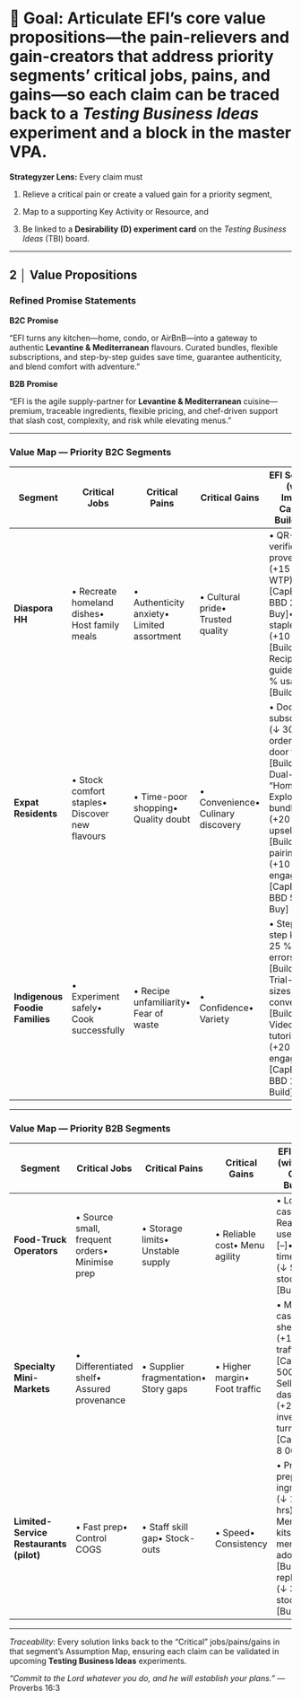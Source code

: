 # **🎯 Goal:** Articulate EFI’s core value propositions—the pain-relievers and gain-creators that address priority segments’ critical jobs, pains, and gains—so each claim can be traced back to a *Testing Business Ideas* experiment and a block in the master VPA.

**Strategyzer Lens:** Every claim must

1. Relieve a critical pain or create a valued gain for a priority segment,

2. Map to a supporting Key Activity or Resource, and

3. Be linked to a **Desirability (D) experiment card** on the *Testing Business Ideas* (TBI) board.

---

## **2 │ Value Propositions**

### **Refined Promise Statements**

**B2C Promise**

“EFI turns any kitchen—home, condo, or AirBnB—into a gateway to authentic **Levantine & Mediterranean** flavours. Curated bundles, flexible subscriptions, and step-by-step guides save time, guarantee authenticity, and blend comfort with adventure.”

**B2B Promise**

“EFI is the agile supply-partner for **Levantine & Mediterranean** cuisine—premium, traceable ingredients, flexible pricing, and chef-driven support that slash cost, complexity, and risk while elevating menus.”

---

### **Value Map — Priority B2C Segments**

| Segment | Critical Jobs | Critical Pains | Critical Gains | EFI Solutions (with Impact, CapEx & Build/Buy) | TBI Card |
| ----- | ----- | ----- | ----- | ----- | ----- |
| **Diaspora HH** | • Recreate homeland dishes• Host family meals | • Authenticity anxiety• Limited assortment | • Cultural pride• Trusted quality | • QR-verified provenance (+15 % WTP) \[CapEx \< BBD 2 500; Buy\]• Full staple range (+10 SKUs) \[Build\]• Recipe guides (+20 % usage) \[Build\] | 🔗 |
| **Expat Residents** | • Stock comfort staples• Discover new flavours | • Time-poor shopping• Quality doubt | • Convenience• Culinary discovery | • Doorstep subscriptions (↓ 30 % order-to-door time) \[Build\]• Dual-track “Home & Explore” bundles (+20 % upsell) \[Build\]• AI pairing tips (+10 % engagement) \[CapEx \< BBD 5 000; Buy\] | 🔗 |
| **Indigenous Foodie Families** | • Experiment safely• Cook successfully | • Recipe unfamiliarity• Fear of waste | • Confidence• Variety | • Step-by-step kits (↓ 25 % prep errors) \[Build\]• Trial-pack sizes (+15 % conversion) \[Build\]• Video tutorials (+20 % engagement) \[CapEx \< BBD 1 000; Build\] | 🔗 |

---

### **Value Map — Priority B2B Segments**

| Segment | Critical Jobs | Critical Pains | Critical Gains | EFI Solutions (with Impact, CapEx & Build/Buy) | TBI Card |
| ----- | ----- | ----- | ----- | ----- | ----- |
| **Food-Truck Operators** | • Source small, frequent orders• Minimise prep | • Storage limits• Unstable supply | • Reliable cost• Menu agility | • Low MOQ cases \[–\]• Ready-to-use sauces \[–\]• Just-in-time delivery (↓ 50 % stock-outs) \[Build\] | 🔗 |
| **Specialty Mini-Markets** | • Differentiated shelf• Assured provenance | • Supplier fragmentation• Story gaps | • Higher margin• Foot traffic | • Mixed-SKU cases \[–\]• QR shelf-talkers (+10 % foot traffic) \[CapEx \< BBD 500; Buy\]• Sell-through dashboards (+2 % inventory turnover) \[CapEx \< BBD 8 000; Buy\] | 🔗 |
| **Limited-Service Restaurants (pilot)** | • Fast prep• Control COGS | • Staff skill gap• Stock-outs | • Speed• Consistency | • Pre-prepped ingredients (↓ 15 % labor hrs) \[–\]• Menu-pilot kits (+20 % menu adoption) \[Build\]• 24 h replenishment (↓ 30 % stock-outs) \[Build\] | 🔗 |

---

*Traceability:* Every solution links back to the “Critical” jobs/pains/gains in that segment’s Assumption Map, ensuring each claim can be validated in upcoming **Testing Business Ideas** experiments.

*“Commit to the Lord whatever you do, and he will establish your plans.”* — Proverbs 16:3

